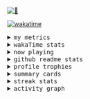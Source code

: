 [![🐙](https://hits.seeyoufarm.com/api/count/incr/badge.svg?url=https%3A%2F%2Fgithub.com%2Fktnkk%2Fhit-counter&count_bg=%23070707&title_bg=%23070707&icon=&icon_color=%23E7E7E7&title=visitors&edge_flat=true)](https://hits.seeyoufarm.com)

[![wakatime](https://wakatime.com/badge/user/43ee8060-219a-4cc8-b7a0-9a681ab5a8a7.svg)](https://wakatime.com/@43ee8060-219a-4cc8-b7a0-9a681ab5a8a7)

<details>
  <summary> <samp>my metrics</samp></summary>
  
  <br>
  
 ![🐳](https://github.com/kkhys/kkhys/blob/main/github-metrics.svg)
  
  ***
</details>

<details>
  <summary> <samp>wakaTime stats</samp></summary>
  
  <br>
  
<!--START_SECTION:waka-->
![Code Time](http://img.shields.io/badge/Code%20Time-82%20hrs%2055%20mins-blue)

**🐱 My GitHub Data** 

> 🏆 421 Contributions in the Year 2023
 > 
> 📦 4.9 MB Used in GitHub's Storage 
 > 
> 💼 Opted to Hire
 > 
> 📜 3 Public Repositories 
 > 
> 🔑 53 Private Repositories  
 > 
**I'm an Early 🐤** 

```text
🌞 Morning    964 commits    █████████░░░░░░░░░░░░░░░░   35.55% 
🌆 Daytime    668 commits    ██████░░░░░░░░░░░░░░░░░░░   24.63% 
🌃 Evening    958 commits    ████████░░░░░░░░░░░░░░░░░   35.32% 
🌙 Night      122 commits    █░░░░░░░░░░░░░░░░░░░░░░░░   4.5%

```
📅 **I'm Most Productive on Monday** 

```text
Monday       518 commits    ████░░░░░░░░░░░░░░░░░░░░░   19.1% 
Tuesday      477 commits    ████░░░░░░░░░░░░░░░░░░░░░   17.59% 
Wednesday    488 commits    ████░░░░░░░░░░░░░░░░░░░░░   17.99% 
Thursday     496 commits    ████░░░░░░░░░░░░░░░░░░░░░   18.29% 
Friday       393 commits    ███░░░░░░░░░░░░░░░░░░░░░░   14.49% 
Saturday     210 commits    ██░░░░░░░░░░░░░░░░░░░░░░░   7.74% 
Sunday       130 commits    █░░░░░░░░░░░░░░░░░░░░░░░░   4.79%

```


📊 **This Week I Spent My Time On** 

```text
⌚︎ Time Zone: Asia/Tokyo

💬 Programming Languages: 
Other                    45 hrs 53 mins      ███████████████████████░░   91.64% 
Ruby                     3 hrs               █░░░░░░░░░░░░░░░░░░░░░░░░   6.02% 
Bash                     35 mins             ░░░░░░░░░░░░░░░░░░░░░░░░░   1.17% 
Slim                     9 mins              ░░░░░░░░░░░░░░░░░░░░░░░░░   0.33% 
.env file                8 mins              ░░░░░░░░░░░░░░░░░░░░░░░░░   0.29%

🔥 Editors: 
Browser                  45 hrs 53 mins      ███████████████████████░░   91.64% 
RubyMine                 4 hrs 4 mins        ██░░░░░░░░░░░░░░░░░░░░░░░   8.15% 
WebStorm                 5 mins              ░░░░░░░░░░░░░░░░░░░░░░░░░   0.18% 
DataGrip                 0 secs              ░░░░░░░░░░░░░░░░░░░░░░░░░   0.02% 
Android Studio           0 secs              ░░░░░░░░░░░░░░░░░░░░░░░░░   0.01%

💻 Operating System: 
Mac                      50 hrs 3 mins       █████████████████████████   99.97% 
Windows                  0 secs              ░░░░░░░░░░░░░░░░░░░░░░░░░   0.03%

```


 Last Updated on 2023/01/29 18:32:52 UTC
<!--END_SECTION:waka-->
  
  ***
</details>


<details>
  <summary> <samp>now playing</samp></summary>
  
  <br>
 
 [![🐟](https://spotify-github-profile.vercel.app/api/view?uid=31ryofms4dnv7mrohhepo4c4zgqu&cover_image=true&theme=default&show_offline=false&background_color=121212&bar_color=53b14f&bar_color_cover=false)](https://open.spotify.com/user/31ryofms4dnv7mrohhepo4c4zgqu)
  
  ***
</details>

<details>
  <summary> <samp>github readme stats</samp></summary>
  
  <br>
  
 <p align="left"> 
  <img alt="🐠" src="https://github-readme-stats.vercel.app/api?username=kkhys&count_private=true&show_icons=true&theme=dark&include_all_commits=true" />
  <img alt="🐟" src="https://github-readme-stats.vercel.app/api/top-langs/?username=kkhys&layout=compact&theme=dark&langs_count=10&hide=HTML,CSS,SCSS" />
</p>
  
  ***
</details>

<details>
  <summary> <samp>profile trophies</samp></summary>
  
  <br>
  
  [![🐬](https://github-profile-trophy.vercel.app/?username=kkhys&rank=SECRET,SSS,SS,S,AAA,AA,A&theme=darkhub&row=1&margin-w=10&no-bg=true)](https://github.com/ryo-ma/github-profile-trophy)
  
  ***
</details>

<details>
  <summary> <samp>summary cards</samp></summary>
  
  <br>
  
  ![🐋](https://github-profile-summary-cards.vercel.app/api/cards/profile-details?username=kkhys&theme=github_dark)
  ![🦑](https://github-profile-summary-cards.vercel.app/api/cards/repos-per-language?username=kkhys&theme=github_dark)
  ![🦭](https://github-profile-summary-cards.vercel.app/api/cards/most-commit-language?username=kkhys&theme=github_dark)
  ![🦀](https://github-profile-summary-cards.vercel.app/api/cards/stats?username=kkhys&theme=github_dark)
  ![🦈](https://github-profile-summary-cards.vercel.app/api/cards/productive-time?username=kkhys&theme=github_dark)
  
  ***
</details>

<details>
  <summary> <samp>streak stats</samp></summary>
  
  <br>
  
  [![🐠](http://github-readme-streak-stats.herokuapp.com?user=kkhys&theme=dark)](https://git.io/streak-stats)
  
  ***
</details>

<details>
  <summary> <samp>activity graph</samp></summary>
  
  <br>
  
  [![🐡](https://github-readme-activity-graph.cyclic.app/graph?username=kkhys&theme=xcode)](https://github.com/ashutosh00710/github-readme-activity-graph)
  
  ***
</details>
